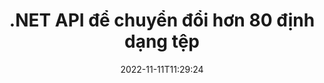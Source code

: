 ---
############################# Static ############################
layout: "product"
date: 2022-11-11T11:29:24
draft: false

product: "Conversion"
product_tag: "conversion"
platform: .NET
platform_tag: net

############################# Head ############################
head_title: "C# API chuyển đổi tài liệu .NET | Chuyển đổi PDF Word Excel sang PPTX HTML Hình ảnh"
head_description: "C# API chuyển đổi tài liệu .NET. Chuyển đổi PDF Word DOC DOCX, Bảng tính Excel PPT PPTX, HTML, PSD, MPT MPP, Email MSG EMLX, AutoCAD và các định dạng tệp hình ảnh."

############################# Header ############################
title: ".NET API để chuyển đổi hơn 80 định dạng tệp"
description: "API đơn giản để tích hợp chức năng chuyển đổi tài liệu & hình ảnh vào các ứng dụng .NET mà không cần cài đặt bất kỳ phần mềm bên ngoài nào."
button:
    enable: true
    icon: "fas fa-arrow-down"
    label: "Tải xuống bản dùng thử miễn phí"
    link: "https://downloads.groupdocs.com/conversion/net"

############################# SubMenu ############################
submenu:
    enable: true
    
    left:
        img_alt: "GroupDocs.Conversion for .NET"
        image: "https://www.groupdocs.cloud/templates/groupdocs/images/product-logos/groupdocs-conversion-net.png"
        product: "GroupDocs.Conversion"
        platform: ".NET"

    middle:
        button:
            # button loop
            - link: "#overview"
              text: "Tổng quan"

            # button loop
            - link: "#features"
              text: "Đặc trưng"

            # button loop
            - link: "#support"
              text: "Ủng hộ"

            # button loop
            - link: "https://products.groupdocs.app/conversion"
              text: "Bản thử trực tiếp"

            # button loop
            - link: "https://purchase.groupdocs.com/pricing/conversion/net"
              text: "Định giá"

    right:
        link_download: "https://downloads.groupdocs.com/conversion"
        link_learn: "https://docs.groupdocs.com/conversion/net/"
        link_buy: "https://purchase.groupdocs.com"

############################# Overview ############################
overview:
    enable: true
    content: |
      GroupDocs.Conversion for .NET cung cấp một bộ API đơn giản, cho phép các nhà phát triển xây dựng các ứng dụng chuyển đổi tài liệu mạnh mẽ trong C#, ASP.NET và các công nghệ liên quan đến .NET khác. API GroupDocs.Conversion for .NET cung cấp giải pháp chuyển đổi tệp nhanh chóng, hiệu quả và đáng tin cậy cho người dùng cuối của bạn. Nó hỗ trợ thực hiện chuyển đổi chính xác giữa tất cả các định dạng tài liệu kinh doanh phổ biến bao gồm: PDF, HTML, Email, tài liệu Microsoft Word, bảng tính Excel, bản trình bày PowerPoint, Project, Photoshop, CorelDraw, AutoCAD, sơ đồ, định dạng tệp hình ảnh raster và nhiều hơn nữa. Thư viện trình chuyển đổi tài liệu tự động phát hiện định dạng tài liệu nguồn và cung cấp cho bạn tất cả quyền kiểm soát để chuyển đổi toàn bộ tài liệu hoặc các trang cụ thể sang định dạng đầu ra mong muốn. Việc thay thế các phông chữ bị thiếu bằng những phông chữ ưa thích và thêm hình mờ văn bản hoặc hình ảnh vào bất kỳ trang tài liệu nào sẽ dễ dàng hơn.

      GroupDocs.Conversion for .NET có thể được sử dụng để phát triển các ứng dụng trong bất kỳ môi trường phát triển nào nhắm mục tiêu đến nền tảng .NET. Nó tương thích với tất cả các ngôn ngữ dựa trên .NET và hỗ trợ các hệ điều hành phổ biến (Windows, Linux, MacOS) nơi có thể cài đặt các khung Mono hoặc .NET (bao gồm cả .NET Core).
    tabs:
      enable: true
      
      ## TAB ONE ##
      tab_one:
        description: |
          Sau đây là tổng quan về GroupDocs.Conversion for .NET:
        
        right:
          enable: true
          icon: "fab fa-html5"
          title: "Tổng quan"
          content: |
            * Tự động phát hiện loại tệp
            * Chuyển đổi tài liệu
            * Chuyển đổi bản trình bày
            * Chuyển đổi bảng tính
            * Chuyển đổi hình ảnh Raster
            * Chuyển đổi tài liệu PDF
            * Chuyển đổi các định dạng khác
            * Áp dụng hình mờ
            * Chỉ định mật khẩu tệp
            * Tùy chỉnh chuyển đổi

      ## TAB TWO ##
      tab_two:
        description: |
          GroupDocs.Conversion for .NET hỗ trợ chuyển đổi giữa tất cả [định dạng tệp tài liệu] phổ biến và thường được sử dụng (https://docs.groupdocs.com/conversion/net/supported-document-formats/).

        left:
          enable: true
          table:
            # table loop
            - title: "Chuyển đổi từ:"
              content: |
                * ** Tài liệu **: DOC, DOCX, DOCM, DOT, DOTX, DOTM, RTF, TXT, ODT, OTT
                * ** Bảng tính **: XLS, XLSX, XLSM, XLSB, CSV, XLS2003, ODS, TSV, XLT, XLTX, XLTM, XLAM, FODS, SXC
                * ** Bản trình bày **: PPT, PPTX, PPS, PPSX, ODP, POT, POTX, POTM, PPTM, PPSM, FODP
                * ** Hình ảnh **: TIF, TIFF, JPG, JPEG, PNG, GIF, BMP, ICO, DIB, JPC, JPEG-LS, JPEG2000
                * ** Di động **: PDF, XPS, OXPS, EPUB
                * ** HTML **: HTM, HTML, MHTML
                * ** Metafiles **: EMZ, WMZ
                * ** PhotoShop **: PSD
                * ** Dự án **: MPP, MPT, MPX
                * ** Outlook **: PST, OST
                * ** Email **: MSG, EML, EMLX
                * ** Sơ đồ **: VSD, VSDX, VSDM, VSS, VSSM, VST, VSTM, VSX, VTX, VDW, VDX, SVG, SVGZ
                * ** AutoCAD **: DXF, DWG, DWF, STL, IFC, DWT
                * ** PostScript **: EPS, PS, PSL, CGM
                * ** CorelDRAW **: CDR, CMX
                * ** Khác **: VCF, PLT, LGS, OTG, MD, AI, LOG

        right:
          enable: true
          table:
            # table loop
            - title: "Chuyển đổi thành:"
              content: |
                * ** Tài liệu **: DOC, DOCX, DOCM, DOT, DOTX, DOTM, RTF, TXT, ODT, OTT
                * ** Bảng tính **: XLS, XLSX, XLSM, XLSB, CSV, XLS2003, TSV, XLTX, ODS, XLAM, FODS, DIF, SXC
                * ** Bản trình bày **: PPT, PPTX, PPS, PPSX, ODP, POTX, POTM, PPTM, PPSM, FODP
                * ** Hình ảnh **: TIF, TIFF, JPG, JPEG, PNG, GIF, BMP, ICO, JPEG2000
                * ** Metafiles **: EMF, WMF, EMZ, WMZ
                * ** Sơ đồ **: SVGZ
                * ** Di động **: PDF, XPS
                * ** HTML **: HTM, HTML, MHTML
                * ** Khác **: MD

      ## TAB THREE ##
      tab_three:
        description: |
          GroupDocs.Conversion for .NET hỗ trợ các Hệ điều hành, Khung và Trình quản lý Gói sau:
      
        left:
          enable: true
          table:
            # table loop
            - icon: "fab fa-windows"
              title: "Các hệ điều hành"
              content: |
                Windows Desktop, Windows Server, Windows Azure, Linux, MacOS

            # table loop
            - icon: "fas fa-code"
              title: "Khung được hỗ trợ"
              content: |
                Frameworks: .NET Framework, .NET Standard, .NET Core, Mono

        right:
          enable: true
          table:
            # table loop
            - icon: "fas fa-box"
              title: "Trình quản lý gói"
              content: |
                Nuget

            # table loop
            - icon: "fas fa-tools"
              title: "Trình quản lý gói"
              content: |
                Microsoft Visual Studio, Xamarin, MonoDevelop

############################# Features ############################
features:
    enable: true
    title: "Tính năng của GroupDocs.Conversion for .NET"

    feature:
      # feature loop
      - icon: "fas fa-copy"
        content: "Tích hợp dễ dàng & cấp phép được đo lường"

      # feature loop
      - icon: "fas fa-eye"
        content: "Đặt Tùy chọn Thu phóng Mặc định khi Chuyển đổi thành Từ, Trang trình bày hoặc Ô"

      # feature loop
      - icon: "fas fa-bolt"
        content: "Chuyển đổi thành / từ tất cả các Định dạng Hình ảnh Raster Phổ biến & Chỉ định DPI Hình ảnh, Chiều cao & Chiều rộng"
      
      # feature loop
      - icon: "fas fa-file-powerpoint"
        content: "Chuyển đổi PDF & hình ảnh sang thang độ xám & tuyến tính hóa tài liệu PDF cho web"

      # feature loop
      - icon: "fas fa-code"
        content: "Chỉ định Cấp độ Dấu trang, Cấp độ Tiêu đề và Cấp độ Mở rộng trong Chuyển đổi Word sang PDF / XPS"

      # feature loop
      - icon: "fas fa-cloud"
        content: "Định cấu hình & đặt hình mờ trong tài liệu được chuyển đổi làm nền để hiển thị phía sau văn bản"

      # feature loop
      - icon: "fas fa-remove-format"
        content: "Hiển thị tiêu đề email trong quá trình chuyển đổi từ email"

      # feature loop
      - icon: "fas fa-comment-slash"
        content: "Đặt Thư mục Phông chữ Tùy chỉnh & Tải / Thay thế Phông chữ rõ ràng trong quá trình Chuyển đổi Tài liệu"

      # feature loop
      - icon: "fas fa-location-arrow"
        content: "Đặt Phông chữ Mặc định để Thay thế Phông chữ Thiếu cho Chuyển đổi Tài liệu, Trang trình bày & Bảng tính"

      # feature loop
      - icon: "fas fa-border-all"
        content: ""

      # feature loop
      - icon: "fas fa-wrench"
        content: "Chuyển đổi Bảng tính với Đường lưới & Xóa Nhận xét khỏi Trang trình bày trong khi Chuyển đổi"

      # feature loop
      - icon: "fas fa-columns"
        content: "Chuyển đổi các trang tài liệu cụ thể thành định dạng PDF & chuyển đổi phạm vi ô cụ thể trong bảng tính"

      # feature loop
      - icon: "fas fa-file-word"
        content: "Hiển thị Trang tính Ẩn & Bỏ qua Hàng và Cột trống trong khi Chuyển đổi Bảng tính"

      # feature loop
      - icon: "fas fa-envelope"
        content: "Đếm tổng số trang của tài liệu & đặt mật khẩu thành tài liệu không được bảo vệ trong quá trình chuyển đổi"

      # feature loop
      - icon: "fas fa-print"
        content: "Tùy chọn xóa chú thích & tệp nhúng khỏi PDF"

      # feature loop
      - icon: "fas fa-file-archive"
        content: "Tạo Đánh dấu tuân thủ HTML 5 khi chuyển đổi sang HTML"

      # feature loop
      - icon: "fas fa-lock"
        content: "Tự động phát hiện Loại nguồn & Trả lại tất cả các Chuyển đổi có thể có khi Chuyển đổi từ Luồng"

      # feature loop
      - icon: "fas fa-file-code"
        content: "Khả năng trả lại từng trang trong luồng riêng biệt trong khi chuyển đổi sang PDF hoặc HTML"
      
      # feature loop
      - icon: "fas fa-fill-drip"
        content: "Hiển thị / Ẩn Đánh dấu, Nhận xét & Theo dõi Thay đổi trong khi Chuyển đổi từ Word"

      # feature loop
      - icon: "fas fa-file-excel"
        content: "Chuyển đổi DOCX sang Tiff G3 với tùy chọn đổ bóng"

      # feature loop
      - icon: "fas fa-heading"
        content: "Chuyển đổi các bố cục cụ thể khi chuyển đổi từ tài liệu CAD"

      # feature loop
      - icon: "fas fa-project-diagram"
        content: "Đặt tên tự động khi lưu tài liệu đã chuyển đổi thành tệp"

      # feature loop
      - icon: "fas fa-cube"
        content: "Cấp phép được đo lường được hỗ trợ để được lập hóa đơn dựa trên việc sử dụng API"

      # feature loop
      - icon: "fab fa-uncharted"
        content: "Chuyển đổi sơ đồ sang định dạng tệp xử lý văn bản"
      
      # feature loop
      - icon: "fab fa-uncharted"
        content: "Thêm số trang trong khi chuyển đổi HTML sang tài liệu xử lý Word"

      # feature loop
      - icon: "fab fa-uncharted"
        content: "Chuyển đổi tài liệu XML sang bất kỳ định dạng nào mà không cần chuyển đổi"

      # feature loop
      - icon: "fab fa-uncharted"
        content: "Giám sát Tiến trình Chuyển đổi Tệp (Bắt đầu, Kết thúc) Trực tiếp từ Ứng dụng phía Máy khách"

    more_feature:
      # more_feature_loop
      - title: "Dễ dàng chuyển đổi định dạng tài liệu"
        content: |
          Sử dụng GroupDocs.Conversion for .NET, việc chuyển đổi định dạng tệp tài liệu rất dễ dàng. Ví dụ sau cho bạn thấy cách chuyển đổi tệp PDF thành tệp DOC bằng cách sử dụng C#:  
            
          {features.more_feature.step1} 
          {features.more_feature.step2} 
          {features.more_feature.step3} 
            
          ```csharp    
           // Tải tệp nguồn DOCX để chuyển đổi
          var converter = new GroupDocs.Conversion.Converter("input.docx");
          // Chuẩn bị các tùy chọn chuyển đổi cho định dạng mục tiêu PDF
          var convertOptions = converter.GetPossibleConversions()["pdf"].ConvertOptions;
          // Chuyển sang định dạng PDF
          converter.Convert("output.pdf", convertOptions);
          ```
            
      # more_feature_loop
      - title: "Chuyển đổi sang định dạng hình ảnh"
        content: "GroupDocs.Conversion for .NET có thể được sử dụng để phát triển các ứng dụng trong bất kỳ môi trường phát triển nào nhắm mục tiêu đến nền tảng .NET. Nó tương thích với tất cả các ngôn ngữ dựa trên .NET và hỗ trợ các hệ điều hành phổ biến (Windows, Linux, MacOS) nơi có thể cài đặt các khung Mono hoặc .NET (bao gồm cả .NET Core)."

      # more_feature_loop
      - title: "Hỗ trợ nhiều loại định dạng PDF khác nhau"
        content: |
          API GroupDocs.Conversion for .NET hỗ trợ chuyển đổi tài liệu sang các loại / định dạng PDF sau:  
            
          * PdfA_1A
          * PdfA_1B
          * PdfA_2A
          * PdfA_3A
          * PdfA_2B
          * PdfA_2U
          * PdfA_3B
          * PdfA_3U
          * v1_3
          * v1_4
          * v1_5
          * v1_6
          * v1_7
          * PdfX_1A
          * PdfX3

############################# Support ############################
support:
    enable: true

############################# Solutions ############################
solutions:
    enable: true
    title: "GroupDocs.Conversion cung cấp các API chuyển đổi tài liệu cho các môi trường phát triển phổ biến khác"

    solution:
        # solution loop
        - img_alt: "GroupDocs.Conversion cho Java"
          image: "https://www.groupdocs.cloud/templates/groupdocs/images/product-logos/groupdocs-conversion-java.png"
          product: "GroupDocs.Conversion"
          platform: "Java"
          link: "/ convert / java /"

############################# Back to top ###############################
back_to_top:
  enable: true
---
